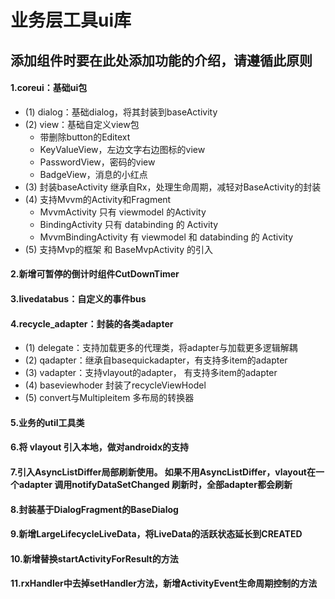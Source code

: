 # 业务层工具ui库

## 添加组件时要在此处添加功能的介绍，请遵循此原则

#### 1.coreui：基础ui包

+ (1) dialog：基础dialog，将其封装到baseActivity
+ (2) view：基础自定义view包
    * 带删除button的Editext
    * KeyValueView，左边文字右边图标的view
    * PasswordView，密码的view
    * BadgeView，消息的小红点
+ (3) 封装baseActivity 继承自Rx，处理生命周期，减轻对BaseActivity的封装
+ (4) 支持Mvvm的Activity和Fragment
    * MvvmActivity 只有 viewmodel 的Activity
    * BindingActivity 只有 databinding 的 Activity
    * MvvmBindingActivity 有 viewmodel 和 databinding 的 Activity
+ (5) 支持Mvp的框架 和 BaseMvpActivity 的引入
#### 2.新增可暂停的倒计时组件CutDownTimer
#### 3.livedatabus：自定义的事件bus

#### 4.recycle_adapter：封装的各类adapter

- (1) delegate：支持加载更多的代理类，将adapter与加载更多逻辑解耦
- (2) qadapter：继承自basequickadapter，有支持多item的adapter
- (3) vadapter：支持vlayout的adapter， 有支持多item的adapter
- (4) baseviewhoder 封装了recycleViewHodel
- (5) convert与Multipleitem 多布局的转换器

#### 5.业务的util工具类

#### 6.将 vlayout 引入本地，做对androidx的支持

#### 7.引入AsyncListDiffer局部刷新使用。 如果不用AsyncListDiffer，vlayout在一个adapter 调用notifyDataSetChanged 刷新时，全部adapter都会刷新

#### 8.封装基于DialogFragment的BaseDialog

#### 9.新增LargeLifecycleLiveData，将LiveData的活跃状态延长到CREATED

#### 10.新增替换startActivityForResult的方法

#### 11.rxHandler中去掉setHandler方法，新增ActivityEvent生命周期控制的方法

